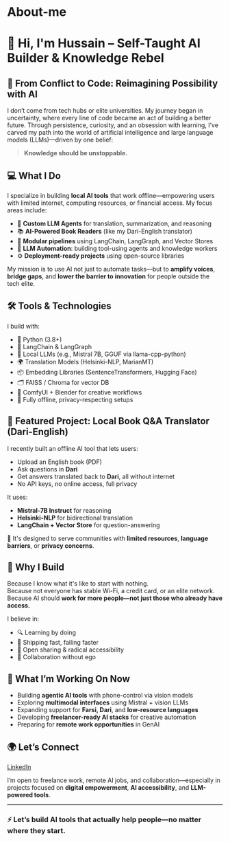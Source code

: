# About-me
# 👋 Hi, I'm Hussain – Self-Taught AI Builder & Knowledge Rebel

## 🧠 From Conflict to Code: Reimagining Possibility with AI

I don’t come from tech hubs or elite universities. My journey began in uncertainty, where every line of code became an act of building a better future. Through persistence, curiosity, and an obsession with learning, I’ve carved my path into the world of artificial intelligence and large language models (LLMs)—driven by one belief:

> **Knowledge should be unstoppable.**

## 💻 What I Do

I specialize in building **local AI tools** that work offline—empowering users with limited internet, computing resources, or financial access. My focus areas include:

- 🔁 **Custom LLM Agents** for translation, summarization, and reasoning
- 📚 **AI-Powered Book Readers** (like my Dari-English translator)
- 🧩 **Modular pipelines** using LangChain, LangGraph, and Vector Stores
- 🧠 **LLM Automation**: building tool-using agents and knowledge workers
- ⚙️ **Deployment-ready projects** using open-source libraries

My mission is to use AI not just to automate tasks—but to **amplify voices**, **bridge gaps**, and **lower the barrier to innovation** for people outside the tech elite.

## 🛠️ Tools & Technologies

I build with:

- 🐍 Python (3.8+)
- 🧱 LangChain & LangGraph
- 🧠 Local LLMs (e.g., Mistral 7B, GGUF via llama-cpp-python)
- 🌍 Translation Models (Helsinki-NLP, MarianMT)
- 📦 Embedding Libraries (SentenceTransformers, Hugging Face)
- 🗂️ FAISS / Chroma for vector DB
- 🧩 ComfyUI + Blender for creative workflows
- 🔐 Fully offline, privacy-respecting setups

## 🧪 Featured Project: Local Book Q&A Translator (Dari-English)

I recently built an offline AI tool that lets users:

- Upload an English book (PDF)
- Ask questions in **Dari**
- Get answers translated back to **Dari**, all without internet
- No API keys, no online access, full privacy

It uses:
- **Mistral-7B Instruct** for reasoning
- **Helsinki-NLP** for bidirectional translation
- **LangChain + Vector Store** for question-answering

🚀 It's designed to serve communities with **limited resources**, **language barriers**, or **privacy concerns**.

## 🎯 Why I Build

Because I know what it's like to start with nothing.  
Because not everyone has stable Wi-Fi, a credit card, or an elite network.  
Because AI should **work for more people—not just those who already have access.**

I believe in:

- 🔍 Learning by doing  
- 🧪 Shipping fast, failing faster  
- 💬 Open sharing & radical accessibility  
- 🤝 Collaboration without ego

## 🧱 What I’m Working On Now

- Building **agentic AI tools** with phone-control via vision models
- Exploring **multimodal interfaces** using Mistral + vision LLMs
- Expanding support for **Farsi, Dari**, and **low-resource languages**
- Developing **freelancer-ready AI stacks** for creative automation
- Preparing for **remote work opportunities** in GenAI

## 🌍 Let’s Connect
[LinkedIn](https://www.linkedin.com/in/hussain-nazary-188b4385)

I’m open to freelance work, remote AI jobs, and collaboration—especially in projects focused on **digital empowerment**, **AI accessibility**, and **LLM-powered tools**.

---

### ⚡ Let’s build AI tools that actually help people—no matter where they start.

